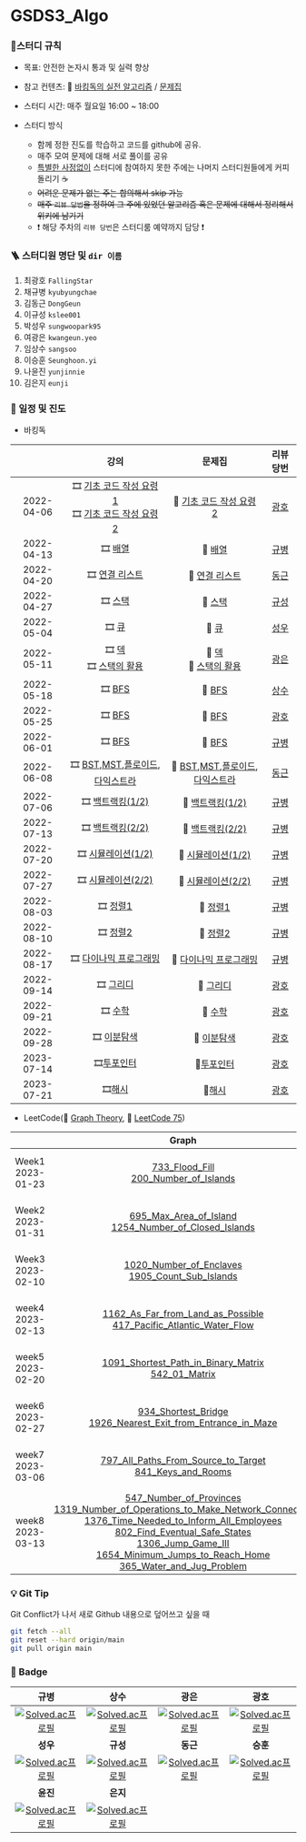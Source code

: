 # GSDS3_Algo
### :pencil:스터디 규칙

- 목표: 안전한 논자시 통과 및 실력 향상

- 참고 컨텐츠: :book: [바킹독의 실전 알고리즘](https://www.youtube.com/watch?v=LcOIobH7ues&list=PLtqbFd2VIQv4O6D6l9HcD732hdrnYb6CY) / [문제집](https://github.com/encrypted-def/basic-algo-lecture/blob/master/workbook.md)

- 스터디 시간: 매주 월요일 16:00 ~ 18:00
- 스터디 방식
  - 함께 정한 진도를 학습하고 코드를 github에 공유.
  - 매주 모여 문제에 대해 서로 풀이를 공유
  - <u>특별한 사정없이</u> 스터디에 참여하지 못한 주에는 나머지 스터디원들에게 커피 돌리기 :coffee:   
  - ~~어려운 문제가 없는 주는 합의해서 skip 가능~~
  - ~~매주 `리뷰 당번`을 정하여 그 주에 있었던 알고리즘 혹은 문제에 대해서 정리해서 위키에 남기기~~
  - :exclamation: 해당 주차의 `리뷰 당번`은 스터디룸 예약까지 담당 :exclamation:





### 🪜 스터디원 명단 및 `dir 이름`
1. 최광호 `FallingStar`
2. 채규병 `kyubyungchae`
3. 김동근 `DongGeun`
4. 이규성 `kslee001`
5. 박성우 `sungwoopark95`
6. 여광은 `kwangeun.yeo`
7. 임상수 `sangsoo`
8. 이승훈 `Seunghoon.yi`
9. 나윤진 `yunjinnie`
10. 김은지 `eunji`



### :calendar: 일정 및 진도

- 바킹독

|            |                             강의                             |                            문제집                            |                 리뷰 당번                 |
| :--------: | :----------------------------------------------------------: | :----------------------------------------------------------: | :---------------------------------------: |
| 2022-04-06 | :film_strip: [기초 코드 작성 요령 1](https://youtu.be/9MMKsrvRiw4)<br>  :film_strip: [기초 코드 작성 요령 2](https://youtu.be/6lhVHP8bkPA) | :bookmark_tabs: [기초 코드 작성 요령 2](https://www.acmicpc.net/workbook/view/7306) | [광호](https://github.com/FallingStar624) |
| 2022-04-13 | :film_strip: [배열](https://www.youtube.com/watch?v=mBeyFsHqzHg&list=PLtqbFd2VIQv4O6D6l9HcD732hdrnYb6CY&index=4) | :bookmark_tabs: [배열](https://www.acmicpc.net/workbook/view/7307) |     [규병](https://github.com/qqplot)     |
| 2022-04-20 |   :film_strip: [연결 리스트](https://youtu.be/C6MX5u7r72E)   | :bookmark_tabs: [연결 리스트](https://www.acmicpc.net/workbook/view/7308) |    [동근](https://github.com/DongGeun)    |
| 2022-04-27 | :film_strip: [스택](https://www.youtube.com/watch?v=0DsyCXIN7Wg) | :bookmark_tabs: [스택](https://www.acmicpc.net/workbook/view/7309) |    [규성](https://github.com/kslee001)    |
| 2022-05-04 | :film_strip: [큐](https://www.youtube.com/watch?v=D_fwSy5tRAY) | :bookmark_tabs: [큐](https://www.acmicpc.net/workbook/view/7310) | [성우](https://github.com/sungwoopark95)  |
| 2022-05-11 | :film_strip: [덱](https://www.youtube.com/watch?v=0mEzJ4S1d8o)<br> :film_strip: [스택의 활용](https://www.youtube.com/watch?v=cdjjk-ryPKc) | :bookmark_tabs: [덱](https://www.acmicpc.net/workbook/view/7311)<br> :bookmark_tabs: [스택의 활용](https://www.acmicpc.net/workbook/view/7312) |  [광은](https://github.com/yeokwangeun)   |
| 2022-05-18 | :film_strip: [BFS](https://www.youtube.com/watch?v=ftOmGdm95XI&list=PLtqbFd2VIQv4O6D6l9HcD732hdrnYb6CY&index=10)<br> | :bookmark_tabs: [BFS](https://www.acmicpc.net/workbook/view/7313)<br> |    [상수](https://github.com/sangsoo)     |
| 2022-05-25 | :film_strip: [BFS](https://www.youtube.com/watch?v=ftOmGdm95XI&list=PLtqbFd2VIQv4O6D6l9HcD732hdrnYb6CY&index=10)<br> | :bookmark_tabs: [BFS](https://www.acmicpc.net/workbook/view/7313)<br> | [광호](https://github.com/FallingStar624) |
| 2022-06-01 | :film_strip: [BFS](https://www.youtube.com/watch?v=ftOmGdm95XI&list=PLtqbFd2VIQv4O6D6l9HcD732hdrnYb6CY&index=10)<br> | :bookmark_tabs: [BFS](https://www.acmicpc.net/workbook/view/7313)<br> |     [규병](https://github.com/qqplot)     |
| 2022-06-08 | :film_strip: [BST](https://www.youtube.com/watch?v=IKnjzmyk70U&list=PLtqbFd2VIQv4O6D6l9HcD732hdrnYb6CY&index=23),[MST](https://www.youtube.com/watch?v=4wA3bncb64E&list=PLtqbFd2VIQv4O6D6l9HcD732hdrnYb6CY&index=28),[플로이드](https://www.youtube.com/watch?v=dDDy2bEZRA8&list=PLtqbFd2VIQv4O6D6l9HcD732hdrnYb6CY&index=29),[다익스트라](https://www.youtube.com/watch?v=o9BnvwgPT-o&list=PLtqbFd2VIQv4O6D6l9HcD732hdrnYb6CY&index=30)<br> | :bookmark_tabs: [BST](https://www.acmicpc.net/workbook/view/9346),[MST](https://www.acmicpc.net/workbook/view/9907),[플로이드](https://www.acmicpc.net/workbook/view/10318),[다익스트라](https://www.acmicpc.net/workbook/view/10433)<br> |    [동근](https://github.com/DongGeun)    |
| 2022-07-06 | :film_strip: [백트랙킹(1/2)](https://www.youtube.com/watch?v=Enz2csssTCs&list=PLtqbFd2VIQv4O6D6l9HcD732hdrnYb6CY&index=13)<br> | :bookmark_tabs: [백트랙킹(1/2)](https://github.com/encrypted-def/basic-algo-lecture/blob/master/workbook/0x0C.md)<br> |     [규병](https://github.com/qqplot)     |
| 2022-07-13 | :film_strip: [백트랙킹(2/2)](https://www.youtube.com/watch?v=Enz2csssTCs&list=PLtqbFd2VIQv4O6D6l9HcD732hdrnYb6CY&index=13)<br> | :bookmark_tabs: [백트랙킹(2/2)](https://github.com/encrypted-def/basic-algo-lecture/blob/master/workbook/0x0C.md)<br> |     [규병](https://github.com/qqplot)     |
| 2022-07-20 | :film_strip: [시뮬레이션(1/2)](https://www.youtube.com/watch?v=jZwf4OPlhtk&list=PLtqbFd2VIQv4O6D6l9HcD732hdrnYb6CY&index=14)<br> | :bookmark_tabs: [시뮬레이션(1/2)](https://github.com/encrypted-def/basic-algo-lecture/blob/master/workbook/0x0D.md)<br> |     [규병](https://github.com/qqplot)     |
| 2022-07-27 | :film_strip: [시뮬레이션(2/2)](https://www.youtube.com/watch?v=jZwf4OPlhtk&list=PLtqbFd2VIQv4O6D6l9HcD732hdrnYb6CY&index=14)<br> | :bookmark_tabs: [시뮬레이션(2/2)](https://github.com/encrypted-def/basic-algo-lecture/blob/master/workbook/0x0D.md)<br> |     [규병](https://github.com/qqplot)     |
| 2022-08-03 | :film_strip: [정렬1](https://www.youtube.com/watch?v=59fZkZO0Bo4&list=PLtqbFd2VIQv4O6D6l9HcD732hdrnYb6CY&index=15)<br> | :bookmark_tabs: [정렬1](https://github.com/encrypted-def/basic-algo-lecture/blob/master/workbook/0x0E.md)<br> |     [규병](https://github.com/qqplot)     |
| 2022-08-10 | :film_strip: [정렬2](https://www.youtube.com/watch?v=dq5t1woLJMw&list=PLtqbFd2VIQv4O6D6l9HcD732hdrnYb6CY&index=16)<br> | :bookmark_tabs: [정렬2](https://github.com/encrypted-def/basic-algo-lecture/blob/master/workbook/0x0F.md)<br> |     [규병](https://github.com/qqplot)     |
| 2022-08-17 | :film_strip: [다이나믹 프로그래밍](https://www.youtube.com/watch?v=5leTtB3PQu0&list=PLtqbFd2VIQv4O6D6l9HcD732hdrnYb6CY&index=17)<br> | :bookmark_tabs: [다이나믹 프로그래밍](https://github.com/encrypted-def/basic-algo-lecture/blob/master/workbook/0x10.md)<br> |     [규병](https://github.com/qqplot)     |
| 2022-09-14 | :film_strip: [그리디](https://www.youtube.com/watch?v=De0Qg-2O80c&list=PLtqbFd2VIQv4O6D6l9HcD732hdrnYb6CY&index=18)<br/> | :bookmark_tabs: [그리디](https://github.com/encrypted-def/basic-algo-lecture/blob/master/workbook/0x11.md)<br/> | [광호](https://github.com/FallingStar624) |
| 2022-09-21 | :film_strip: [수학](https://www.youtube.com/watch?v=2RCJApSVxRI&list=PLtqbFd2VIQv4O6D6l9HcD732hdrnYb6CY&index=19)<br/> | :bookmark_tabs: [수학](https://github.com/encrypted-def/basic-algo-lecture/blob/master/workbook/0x12.md)<br/> | [광호](https://github.com/FallingStar624) |
| 2022-09-28 | :film_strip: [이분탐색](https://www.youtube.com/watch?v=3TkaOKHxHnI&list=PLtqbFd2VIQv4O6D6l9HcD732hdrnYb6CY&index=20)<br/> | :bookmark_tabs: [이분탐색](https://github.com/encrypted-def/basic-algo-lecture/blob/master/workbook/0x13.md)<br/> | [광호](https://github.com/FallingStar624) |
| 2023-07-14 | :film_strip:[투포인터](https://youtu.be/I_0aAKzu0m8br)<br/> | :bookmark_tabs:[투포인터](https://github.com/encrypted-def/basic-algo-lecture/blob/master/workbook/0x14.md)<br/> | [광호](https://github.com/FallingStar624) |
| 2023-07-21 | :film_strip:[해시](https://youtu.be/1-k-D2AYY0I)<br/> | :bookmark_tabs:[해시](https://github.com/encrypted-def/basic-algo-lecture/blob/master/workbook/0x15.md)<br/> | [광호](https://github.com/FallingStar624) |

- LeetCode(:rabbit: [Graph Theory](https://leetcode.com/study-plan/graph/?progress=xulo5tud), :rabbit: [LeetCode 75](https://leetcode.com/study-plan/leetcode-75/?progress=xuloed73))

|                      |                            Graph                             |                           General                            |
| :------------------: | :----------------------------------------------------------: | :----------------------------------------------------------: |
| Week1<br>2023-01-23  | [733_Flood_Fill](https://leetcode.com/problems/flood-fill/?envType=study-plan&id=graph-i)<br />[200_Number_of_Islands](https://leetcode.com/problems/number-of-islands/?envType=study-plan&id=graph-i) <br /> | [1480_Running_Sum_of_1d_Array](https://leetcode.com/problems/running-sum-of-1d-array/?envType=study-plan&id=level-1)<br />[724_Find_Pivot_Index](https://leetcode.com/problems/find-pivot-index/?envType=study-plan&id=level-1)<br />[205_Isomorphic_Strings](https://leetcode.com/problems/isomorphic-strings/)<br />[392_Is_Subsequence](https://leetcode.com/problems/is-subsequence/) |
| Week2<br/>2023-01-31 | [695_Max_Area_of_Island](https://leetcode.com/problems/max-area-of-island/)<br />[1254_Number_of_Closed_Islands](https://leetcode.com/problems/number-of-closed-islands/) | [21_Merge_Two_Sorted_Lists](https://leetcode.com/problems/merge-two-sorted-lists/?envType=study-plan&id=level-1)<br />[206_Reverse_Linked_List](https://leetcode.com/problems/reverse-linked-list/?envType=study-plan&id=level-1)<br />[876_Middle_of_the_Linked_List](https://leetcode.com/problems/middle-of-the-linked-list/?envType=study-plan&id=level-1)<br/>[142_Linked_List_Cycle_II](https://leetcode.com/problems/linked-list-cycle-ii/?envType=study-plan&id=level-1) |
| Week3<br>2023-02-10  | [1020_Number_of_Enclaves](https://leetcode.com/problems/number-of-enclaves/?envType=study-plan&id=graph-i)<br>[1905_Count_Sub_Islands](https://leetcode.com/problems/count-sub-islands/?envType=study-plan&id=graph-i) | [121_Best_Time_to_Buy_and_Sell_Stock](https://leetcode.com/problems/best-time-to-buy-and-sell-stock/?envType=study-plan&id=level-1)<br/>[409_Longest_Palindrome](https://leetcode.com/problems/longest-palindrome/?envType=study-plan&id=level-1)<br>[589_N-ary_Tree_Preorder_Traversal](https://leetcode.com/problems/n-ary-tree-preorder-traversal/?envType=study-plan&id=level-1)<br>[102_Binary_Tree_Level_Order_Traversal](https://leetcode.com/problems/binary-tree-level-order-traversal/?envType=study-plan&id=level-1) |
| week4<br>2023-02-13  | [1162_As_Far_from_Land_as_Possible](https://leetcode.com/problems/as-far-from-land-as-possible/?envType=study-plan&id=graph-i)<br>[417_Pacific_Atlantic_Water_Flow](https://leetcode.com/problems/pacific-atlantic-water-flow/?envType=study-plan&id=graph-i) | [704_Binary_Search](https://leetcode.com/problems/binary-search/?envType=study-plan&id=level-1)<br>[278_First_Bad_Version](https://leetcode.com/problems/first-bad-version/?envType=study-plan&id=level-1)<br>[98_Validate_Binary_Search_Tree](https://leetcode.com/problems/validate-binary-search-tree/?envType=study-plan&id=level-1)<br>[234_Lowest_Common_Ancestor_of_a_Binary_Search_Tree](https://leetcode.com/problems/lowest-common-ancestor-of-a-binary-search-tree/?envType=study-plan&id=level-1) |
| week5<br>2023-02-20  | [1091_Shortest_Path_in_Binary_Matrix](https://leetcode.com/problems/shortest-path-in-binary-matrix/?envType=study-plan&id=graph-i)<br>[542_01_Matrix](https://leetcode.com/problems/01-matrix/?envType=study-plan&id=graph-i) | [509_Fibonacci_Number](https://leetcode.com/problems/fibonacci-number/?envType=study-plan&id=level-1)<br>[70_Climbing_Stairs](https://leetcode.com/problems/climbing-stairs/?envType=study-plan&id=level-1)<br>[746_Min_Cost_Climbing_Stairs](https://leetcode.com/problems/min-cost-climbing-stairs/?envType=study-plan&id=level-1)<br>[62_Unique_Paths](https://leetcode.com/problems/unique-paths/?envType=study-plan&id=level-1) |
| week6<br>2023-02-27  | [934_Shortest_Bridge](https://leetcode.com/problems/shortest-bridge/?envType=study-plan&id=graph-i)<br>[1926_Nearest_Exit_from_Entrance_in_Maze](https://leetcode.com/problems/nearest-exit-from-entrance-in-maze/?envType=study-plan&id=graph-i) | [438_Find_All_Anagrams_in_a_String](https://leetcode.com/problems/find-all-anagrams-in-a-string/?envType=study-plan&id=level-1)<br>[424_Longest_Repeating_Character_Replacement](https://leetcode.com/problems/longest-repeating-character-replacement/?envType=study-plan&id=level-1)<br>[1_Two_Sum](https://leetcode.com/problems/two-sum/?envType=study-plan&id=level-1)<br>[299_Bulls_and_Cows](https://leetcode.com/problems/bulls-and-cows/?envType=study-plan&id=level-1) |
| week7<br>2023-03-06  | [797_All_Paths_From_Source_to_Target](https://leetcode.com/problems/all-paths-from-source-to-target/?envType=study-plan&id=graph-i)<br>[841_Keys_and_Rooms](https://leetcode.com/problems/keys-and-rooms/?envType=study-plan&id=graph-i) | [844_Backspace_String_Compare](https://leetcode.com/problems/backspace-string-compare/?envType=study-plan&id=level-1)<br>[394_Decode_String](https://leetcode.com/problems/decode-string/?envType=study-plan&id=level-1)<br>[1094_Last_Stone_Weight](https://leetcode.com/problems/last-stone-weight/?envType=study-plan&id=level-1)<br>[692_Top_K_Frequent_Words](https://leetcode.com/problems/top-k-frequent-words/?envType=study-plan&id=level-1) |
| week8<br>2023-03-13  | [547_Number_of_Provinces](https://leetcode.com/problems/number-of-provinces/?envType=study-plan&id=graph-i)<br>[1319_Number_of_Operations_to_Make_Network_Connected](https://leetcode.com/problems/number-of-operations-to-make-network-connected/?envType=study-plan&id=graph-i)<br>[1376_Time_Needed_to_Inform_All_Employees](https://leetcode.com/problems/time-needed-to-inform-all-employees/?envType=study-plan&id=graph-i)<br>[802_Find_Eventual_Safe_States](https://leetcode.com/problems/find-eventual-safe-states/?envType=study-plan&id=graph-i)<br>[1306_Jump_Game_III](https://leetcode.com/problems/jump-game-iii/?envType=study-plan&id=graph-i)<br>[1654_Minimum_Jumps_to_Reach_Home](https://leetcode.com/problems/minimum-jumps-to-reach-home/?envType=study-plan&id=graph-i)<br>[365_Water_and_Jug_Problem](https://leetcode.com/problems/water-and-jug-problem/?envType=study-plan&id=graph-i) |                            `done`                            |



### :bulb: Git Tip

Git Conflict가 나서 새로 Github 내용으로 덮어쓰고 싶을 때

```sh
git fetch --all
git reset --hard origin/main
git pull origin main
```



### :1st_place_medal: Badge

|                             규병                             |                             상수                             |                             광은                             |                             광호                             |
| :----------------------------------------------------------: | :----------------------------------------------------------: | :----------------------------------------------------------: | :----------------------------------------------------------: |
| [![Solved.ac프로필](http://mazassumnida.wtf/api/generate_badge?boj=qq_plot)](https://solved.ac/qq_plot) | [![Solved.ac프로필](http://mazassumnida.wtf/api/generate_badge?boj=imsangsoo)](https://solved.ac/imsangsoo) | [![Solved.ac프로필](http://mazassumnida.wtf/api/generate_badge?boj=kwangeun)](https://solved.ac/kwangeun) | [![Solved.ac프로필](http://mazassumnida.wtf/api/generate_badge?boj=pairy624)](https://solved.ac/pairy624) |
|                           **성우**                           |                           **규성**                           |                           **동근**                           |                           **승훈**                           |
| [![Solved.ac프로필](http://mazassumnida.wtf/api/generate_badge?boj=sungwoopark95)](https://solved.ac/sungwoopark95) | [![Solved.ac프로필](http://mazassumnida.wtf/api/generate_badge?boj=kscodingpractice)](https://solved.ac/kscodingpractice) | [![Solved.ac프로필](http://mazassumnida.wtf/api/generate_badge?boj=kdg5188)](https://solved.ac/kdg5188) | [![Solved.ac프로필](http://mazassumnida.wtf/api/generate_badge?boj=wanderer_of_winter)](https://solved.ac/wanderer_of_winter) |
|                             **윤진**                             |                             **은지**                             |                                                              |                                                              |
| [![Solved.ac프로필](http://mazassumnida.wtf/api/generate_badge?boj=lumierej)](https://solved.ac/lumierej) |       [![Solved.ac프로필](http://mazassumnida.wtf/api/generate_badge?boj=kuman5262)](https://solved.ac/kuman5262)                                                                                             |                                                              |                        |
